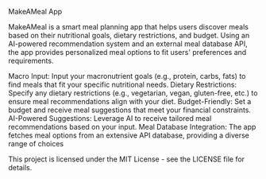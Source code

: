 MakeAMeal App

MakeAMeal is a smart meal planning app that helps users discover meals based on their nutritional goals, dietary restrictions, and budget. Using an AI-powered recommendation system and an external meal database API, the app provides personalized meal options to fit users' preferences and requirements.

Macro Input: Input your macronutrient goals (e.g., protein, carbs, fats) to find meals that fit your specific nutritional needs.
Dietary Restrictions: Specify any dietary restrictions (e.g., vegetarian, vegan, gluten-free, etc.) to ensure meal recommendations align with your diet.
Budget-Friendly: Set a budget and receive meal suggestions that meet your financial constraints.
AI-Powered Suggestions: Leverage AI to receive tailored meal recommendations based on your input.
Meal Database Integration: The app fetches meal options from an extensive API database, providing a diverse range of choices

This project is licensed under the MIT License - see the LICENSE file for details.
